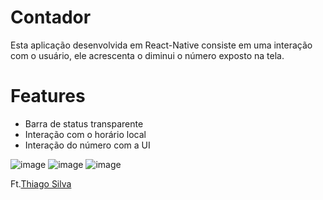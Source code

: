 # Contador

Esta aplicação desenvolvida em React-Native consiste em uma interação com o usuário, ele acrescenta o diminui o número exposto na tela.

# Features
- Barra de status transparente
- Interação com o horário local
- Interação do número com a UI

![image](https://user-images.githubusercontent.com/81347105/134822740-8bb401d2-384b-4dcc-accb-05270cdf5162.png)
![image](https://user-images.githubusercontent.com/81347105/134822742-91fba5ee-09f6-4231-b2ac-2636388ed0e4.png)
![image](https://user-images.githubusercontent.com/81347105/134822746-eb2bf82e-05a9-4cc8-8503-aa07750541f5.png)

Ft.[Thiago Silva](https://github.com/th1ag0-Zz)
